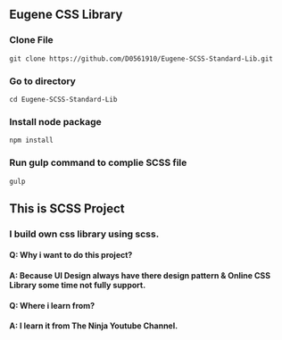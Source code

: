 ## Eugene CSS Library
### Clone File
```
git clone https://github.com/D0561910/Eugene-SCSS-Standard-Lib.git
```

### Go to directory
```
cd Eugene-SCSS-Standard-Lib
```

### Install node package
```
npm install
```

### Run gulp command to complie SCSS file
```
gulp
```

## This is SCSS Project 
### I build own css library using scss.

#### Q: Why i want to do this project?
#### A: Because UI Design always have there design pattern & Online CSS Library some time not fully support.

#### Q: Where i learn from?
#### A: I learn it from The Ninja Youtube Channel.
